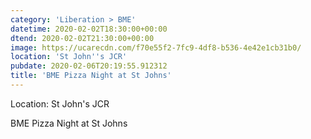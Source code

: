 ```yaml
---
category: 'Liberation > BME'
datetime: 2020-02-02T18:30:00+00:00
dtend: 2020-02-02T21:30:00+00:00
image: https://ucarecdn.com/f70e55f2-7fc9-4df8-b536-4e42e1cb31b0/
location: 'St John''s JCR'
pubdate: 2020-02-06T20:19:55.912312
title: 'BME Pizza Night at St Johns'
---
```

Location: St John's JCR

BME Pizza Night at St Johns
